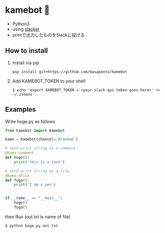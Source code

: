 # kamebot :turtle:
- Python3
- using [slacker](https://github.com/os/slacker)
- printで出力したものをSlackに投げる 



## How to install 
1. Install via pip  
   ```
   pip install git+https://github.com/masaponto/kamebot  
   ```
2. Add KAMEBOT_TOKEN to your shell  
   ```
   $ echo 'export KAMEBOT_TOKEN = <your-slack-api-token-goes-here>' >> ~/.zshenv
   ```

## Examples

Write hoge.py as follows

```python
from kamebot import Kamebot

kame = Kamebot(channel='#random')

# send print string as a comment
@kame.comment
def hoge():
    print('this is a test')

# send print string as a file
@kame.afile
def fuga():
    print('I am a pen')


if __name__ == "__main__":
    hoge()
    fuga()
```

then Run (out.txt is name of file)
```
$ python hoge.py out.txt
```
